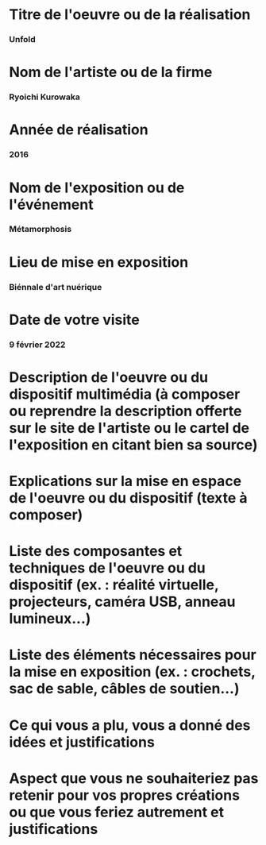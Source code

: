 # Titre de l'oeuvre ou de la réalisation
### Unfold

# Nom de l'artiste ou de la firme
### Ryoichi Kurowaka

# Année de réalisation
### 2016

# Nom de l'exposition ou de l'événement
### Métamorphosis

# Lieu de mise en exposition
### Biénnale d'art nuérique

# Date de votre visite
### 9 février 2022

# Description de l'oeuvre ou du dispositif multimédia (à composer ou reprendre la description offerte sur le site de l'artiste ou le cartel de l'exposition en citant bien sa source)

# Explications sur la mise en espace de l'oeuvre ou du dispositif (texte à composer)
#  Liste des composantes et techniques de l'oeuvre ou du dispositif (ex. : réalité virtuelle, projecteurs, caméra USB, anneau lumineux...)
# Liste des éléments nécessaires pour la mise en exposition (ex. : crochets, sac de sable, câbles de soutien...) 
# Ce qui vous a plu, vous a donné des idées et justifications
# Aspect que vous ne souhaiteriez pas retenir pour vos propres créations ou que vous feriez autrement et justifications


